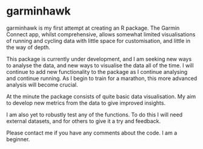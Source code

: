 # garminhawk


garminhawk is my first attempt at creating an R package. The Garmin Connect app, whilst comprehensive, allows somewhat limited visualisations of running and cycling data with little space for customisation, and little in the way of depth. 

This package is currently under development, and I am seeking new ways to analyse the data, and new ways to visualise the data all of the time. I will continue to add new functionality to the package as I continue analysing and continue running. As I begin to train for a marathon, this more advanced analysis will become crucial.

At the minute the package consists of quite basic data visualisation. My aim to develop new metrics from the data to give improved insights.

I am also yet to robustly test any of the functions. To do this I will need external datasets, and for others to give it a try and feedback.

Please contact me if you have any comments about the code. I am a beginner.
